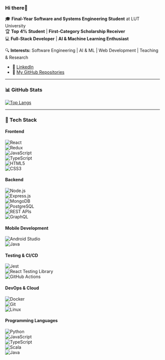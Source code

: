 ### Hi there👋

🎓 **Final-Year Software and Systems Engineering Student** at LUT University  
🏆 **Top 4% Student** | **First-Category Scholarship Receiver**  
💻 **Full-Stack Developer** | **AI & Machine Learning Enthusiast**  

🔍 **Interests:** Software Engineering | AI & ML | Web Development | Teaching & Research  

- 💼 [LinkedIn](https://www.linkedin.com/in/amirreza-jafarian-2k/)  
- 📜 [My GitHub Repositories](https://github.com/Amirjjf?tab=repositories)  

---

### 📊 GitHub Stats  

[![Top Langs](https://github-readme-stats.vercel.app/api/top-langs/?username=Amirjjf&theme=dark&layout=compact)](https://github.com/anuraghazra/github-readme-stats)  

---

### 🚀 Tech Stack  
#### **Frontend**  
![React](https://img.shields.io/badge/-React-61DAFB?style=flat&logo=react&logoColor=black)  
![Redux](https://img.shields.io/badge/-Redux-764ABC?style=flat&logo=redux&logoColor=white)  
![JavaScript](https://img.shields.io/badge/-JavaScript-F7DF1E?style=flat&logo=javascript&logoColor=black)  
![TypeScript](https://img.shields.io/badge/-TypeScript-3178C6?style=flat&logo=typescript&logoColor=white)  
![HTML5](https://img.shields.io/badge/-HTML5-E34F26?style=flat&logo=html5&logoColor=white)  
![CSS3](https://img.shields.io/badge/-CSS3-1572B6?style=flat&logo=css3&logoColor=white)  

#### **Backend**  
![Node.js](https://img.shields.io/badge/-Node.js-339933?style=flat&logo=node.js&logoColor=white)  
![Express.js](https://img.shields.io/badge/-Express.js-000000?style=flat&logo=express&logoColor=white)  
![MongoDB](https://img.shields.io/badge/-MongoDB-47A248?style=flat&logo=mongodb&logoColor=white)  
![PostgreSQL](https://img.shields.io/badge/-PostgreSQL-4169E1?style=flat&logo=postgresql&logoColor=white)  
![REST APIs](https://img.shields.io/badge/-REST_APIs-02569B?style=flat&logo=api&logoColor=white)  
![GraphQL](https://img.shields.io/badge/-GraphQL-E10098?style=flat&logo=graphql&logoColor=white)  

#### **Mobile Development**  
![Android Studio](https://img.shields.io/badge/-Android_Studio-3DDC84?style=flat&logo=android-studio&logoColor=white)  
![Java](https://img.shields.io/badge/-Java-007396?style=flat&logo=java&logoColor=white)  

#### **Testing & CI/CD**  
![Jest](https://img.shields.io/badge/-Jest-C21325?style=flat&logo=jest&logoColor=white)  
![React Testing Library](https://img.shields.io/badge/-Testing_Library-E33332?style=flat&logo=testing-library&logoColor=white)  
![GitHub Actions](https://img.shields.io/badge/-GitHub_Actions-2088FF?style=flat&logo=github-actions&logoColor=white)  

#### **DevOps & Cloud**  
![Docker](https://img.shields.io/badge/-Docker-2496ED?style=flat&logo=docker&logoColor=white)  
![Git](https://img.shields.io/badge/-Git-F05032?style=flat&logo=git&logoColor=white)  
![Linux](https://img.shields.io/badge/-Linux-FCC624?style=flat&logo=linux&logoColor=black)  

#### **Programming Languages**  
![Python](https://img.shields.io/badge/-Python-3776AB?style=flat&logo=python&logoColor=white)  
![JavaScript](https://img.shields.io/badge/-JavaScript-F7DF1E?style=flat&logo=javascript&logoColor=black)  
![TypeScript](https://img.shields.io/badge/-TypeScript-3178C6?style=flat&logo=typescript&logoColor=white)  
![Scala](https://img.shields.io/badge/-Scala-DC322F?style=flat&logo=scala&logoColor=white)  
![Java](https://img.shields.io/badge/-Java-007396?style=flat&logo=java&logoColor=white)  
